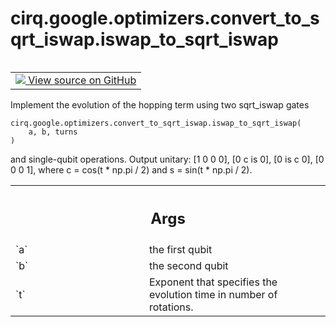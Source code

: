 <div itemscope itemtype="http://developers.google.com/ReferenceObject">
<meta itemprop="name" content="cirq.google.optimizers.convert_to_sqrt_iswap.iswap_to_sqrt_iswap" />
<meta itemprop="path" content="Stable" />
</div>

# cirq.google.optimizers.convert_to_sqrt_iswap.iswap_to_sqrt_iswap

<!-- Insert buttons and diff -->

<table class="tfo-notebook-buttons tfo-api" align="left">

<td>
  <a target="_blank" href="https://github.com/quantumlib/cirq/tree/master/cirq/google/optimizers/convert_to_sqrt_iswap.py">
    <img src="https://www.tensorflow.org/images/GitHub-Mark-32px.png" />
    View source on GitHub
  </a>
</td>
</table>



Implement the evolution of the hopping term using two sqrt_iswap gates

<pre class="devsite-click-to-copy prettyprint lang-py tfo-signature-link">
<code>cirq.google.optimizers.convert_to_sqrt_iswap.iswap_to_sqrt_iswap(
    a, b, turns
)
</code></pre>



<!-- Placeholder for "Used in" -->
 and single-qubit operations. Output unitary:
[1   0   0   0],
[0   c  is   0],
[0  is   c   0],
[0   0   0   1],
where c = cos(t * np.pi / 2) and s = sin(t * np.pi / 2).

<!-- Tabular view -->
 <table class="responsive fixed orange">
<colgroup><col width="214px"><col></colgroup>
<tr><th colspan="2"><h2 class="add-link">Args</h2></th></tr>

<tr>
<td>
`a`
</td>
<td>
the first qubit
</td>
</tr><tr>
<td>
`b`
</td>
<td>
the second qubit
</td>
</tr><tr>
<td>
`t`
</td>
<td>
Exponent that specifies the evolution time in number of rotations.
</td>
</tr>
</table>

